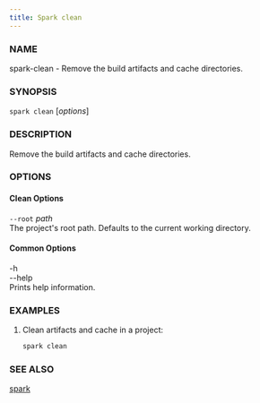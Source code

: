 ```yaml
---
title: Spark clean
---
```


### NAME

spark-clean - Remove the build artifacts and cache directories.

### SYNOPSIS

`spark clean` [*options*]

### DESCRIPTION

Remove the build artifacts and cache directories.

### OPTIONS

#### Clean Options

`--root` _path_  
The project's root path. Defaults to the current working directory.

#### Common Options

-h  
--help  
Prints help information.

### EXAMPLES

1. Clean artifacts and cache in a project:
   ```sh
   spark clean
   ```

### SEE ALSO

[spark](./spark.md)
